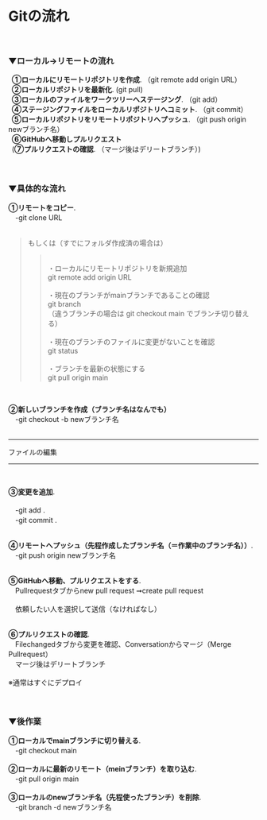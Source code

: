 # Gitの流れ<br>
<br>

### ▼ローカル→リモートの流れ

&ensp;**①ローカルにリモートリポジトリを作成**. （git remote add origin URL）<br>
&ensp;**②ローカルリポジトリを最新化**. (git pull) <br>
&ensp;**③ローカルのファイルをワークツリーへステージング**. （git add）　<br>
&ensp;**④ステージングファイルをローカルリポジトリへコミット**. （git commit）<br>
&ensp;**⑤ローカルリポジトリをリモートリポジトリへプッシュ**. （git push origin newブランチ名）<br>
&ensp;**⑥GitHubへ移動しプルリクエスト**<br>
&ensp;(**⑦プルリクエストの確認**. （マージ後はデリートブランチ）)<br>
<br>
<br>

### ▼具体的な流れ

**①リモートをコピー**. <br>
　-git clone URL<br>
<br>
>もしくは（すでにフォルダ作成済の場合は） <br>
>><br>
>>・ローカルにリモートリポジトリを新規追加    <br>
>>git remote add origin URL    <br>
>><br>
>>・現在のブランチがmainブランチであることの確認<br>   
>> git branch   <br>
>>（違うブランチの場合は git checkout main でブランチ切り替える）   <br>
>><br>
>>・現在のブランチのファイルに変更がないことを確認    <br>
>> git status   <br>
>><br>
>>・ブランチを最新の状態にする    <br>
>> git pull origin main   <br>
<br>

**②新しいブランチを作成（ブランチ名はなんでも）**   <br>
　-git checkout -b newブランチ名   <br>
<br>

---

ファイルの編集

---

<br>

**③変更を追加**. <br>    
　-git add .   <br> 
　-git commit .   <br>
<br>

**④リモートへプッシュ（先程作成したブランチ名（＝作業中のブランチ名））**. <br>
　-git push origin newブランチ名   <br>
<br>

**⑤GitHubへ移動、プルリクエストをする**. <br>
　Pullrequestタブからnew pull request ➞create pull request <br>  
　依頼したい人を選択して送信（なければなし）    <br>
<br>

**⑥プルリクエストの確認**. <br>
　Filechangedタブから変更を確認、Conversationからマージ（Merge Pullrequest）    <br>
　マージ後はデリートブランチ    <br>
<br>
※通常はすぐにデプロイ   <br>
<br>
<br>

### ▼後作業

**①ローカルでmainブランチに切り替える**. <br> 
　-git checkout main <br>
<br>
**②ローカルに最新のリモート（meinブランチ）を取り込む**. <br>
　-git pull origin main   <br>
<br>
**③ローカルのnewブランチ名（先程使ったブランチ）を削除**. <br>
　-git branch -d newブランチ名   <br>
